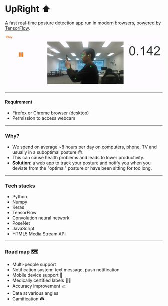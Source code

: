 # UpRight ⬆
A fast real-time posture detection app run in modern browsers, powered by [TensorFlow](https://js.tensorflow.org/).


![Posture when using a phone](./data/example_using_phone_side_view.gif)

---
#### Requirement
- Firefox or Chrome browser (desktop)
- Permission to access webcam

---
### Why?
- We spend on average ~8 hours per day on computers, phone, TV and usually in a suboptimal posture ☹.
- This can cause health problems and leads to lower productivity.
- **Solution**: a web app to track your posture and notify you when you deviate from the "optimal" posture or have been sitting for too long.

---
### Tech stacks
- Python
- Numpy
- Keras
- TensorFlow
- Convolution neural network
- PoseNet
- JavaScript
- HTML5 Media Stream API

---
### Road map 🗺
- Multi-people support
- Notification system: text message, push notification
- Mobile device support 📱
- Medically certified labels 👨‍⚕️
- Accuracy improvement 📈
- Data at various angles
- Gamification 🎮

